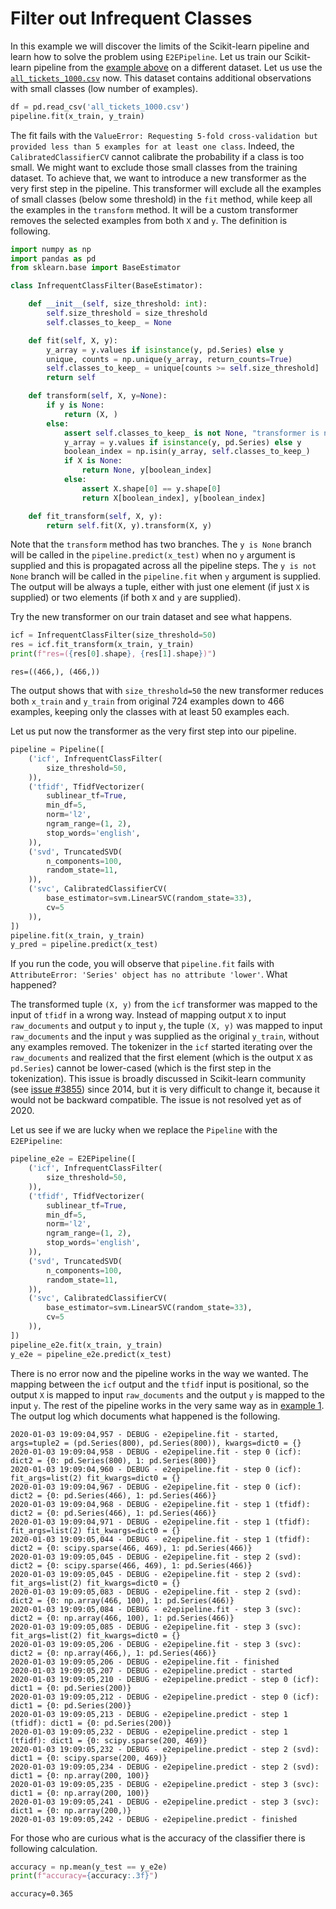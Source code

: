# Filter out Infrequent Classes

In this example we will discover the limits of the Scikit-learn pipeline and learn how to solve the problem using `E2EPipeline`. Let us train our Scikit-learn pipeline from the [example above](#standard-scikit-learn-pipeline) on a different dataset. Let us use the [`all_tickets_1000.csv`](../data/all_tickets_1000.csv) now. This dataset contains additional observations with small classes (low number of examples).

```python
df = pd.read_csv('all_tickets_1000.csv')
pipeline.fit(x_train, y_train)
```

The fit fails with the `ValueError: Requesting 5-fold cross-validation but provided less than 5 examples for at least one class`. Indeed, the `CalibratedClassifierCV` cannot calibrate the probability if a class is too small. We might want to exclude those small classes from the training dataset. To achieve that, we want to introduce a new transformer as the very first step in the pipeline. This transformer will exclude all the examples of small classes (below some threshold) in the `fit` method, while keep all the examples in the `transform` method. It will be a custom transformer removes the selected examples from both `X` and `y`. The definition is following.

```python
import numpy as np
import pandas as pd
from sklearn.base import BaseEstimator

class InfrequentClassFilter(BaseEstimator):

    def __init__(self, size_threshold: int):
        self.size_threshold = size_threshold
        self.classes_to_keep_ = None

    def fit(self, X, y):
        y_array = y.values if isinstance(y, pd.Series) else y
        unique, counts = np.unique(y_array, return_counts=True)
        self.classes_to_keep_ = unique[counts >= self.size_threshold]
        return self

    def transform(self, X, y=None):
        if y is None:
            return (X, )
        else:
            assert self.classes_to_keep_ is not None, "transformer is not fitted yet"
            y_array = y.values if isinstance(y, pd.Series) else y
            boolean_index = np.isin(y_array, self.classes_to_keep_)
            if X is None:
                return None, y[boolean_index]
            else:
                assert X.shape[0] == y.shape[0]
                return X[boolean_index], y[boolean_index]

    def fit_transform(self, X, y):
        return self.fit(X, y).transform(X, y)
```

Note that the `transform` method has two branches. The `y is None` branch will be called in the `pipeline.predict(x_test)` when no `y` argument is supplied and this is propagated across all the pipeline steps. The `y is not None` branch will be called in the `pipeline.fit` when `y` argument is supplied. The output will be always a tuple, either with just one element (if just `X` is supplied) or two elements (if both `X` and `y` are supplied).

Try the new transformer on our train dataset and see what happens.

```python
icf = InfrequentClassFilter(size_threshold=50)
res = icf.fit_transform(x_train, y_train)
print(f"res=({res[0].shape}, {res[1].shape})")
```

`res=((466,), (466,))`

The output shows that with `size_threshold=50` the new transformer reduces both `x_train` and `y_train` from original 724 examples down to 466 examples, keeping only the classes with at least 50 examples each.

Let us put now the transformer as the very first step into our pipeline.

```python
pipeline = Pipeline([
    ('icf', InfrequentClassFilter(
        size_threshold=50,
    )),
    ('tfidf', TfidfVectorizer(
        sublinear_tf=True,
        min_df=5,
        norm='l2',
        ngram_range=(1, 2),
        stop_words='english',
    )),
    ('svd', TruncatedSVD(
        n_components=100,
        random_state=11,
    )),
    ('svc', CalibratedClassifierCV(
        base_estimator=svm.LinearSVC(random_state=33),
        cv=5
    )),
])
pipeline.fit(x_train, y_train)
y_pred = pipeline.predict(x_test)
```

If you run the code, you will observe that `pipeline.fit` fails with `AttributeError: 'Series' object has no attribute 'lower'`. What happened?

The transformed tuple `(X, y)` from the `icf` transformer was mapped to the input of `tfidf` in a wrong way. Instead of mapping output `X` to input `raw_documents` and output `y` to input `y`, the tuple `(X, y)` was mapped to input `raw_documents` and the input `y` was supplied as the original `y_train`, without any examples removed. The tokenizer in the `icf` started iterating over the `raw_documents` and realized that the first element (which is the output `X` as `pd.Series`) cannot be lower-cased (which is the first step in the tokenization). This issue is broadly discussed in Scikit-learn community (see [issue #3855](https://github.com/scikit-learn/scikit-learn/issues/3855)) since 2014, but it is very difficult to change it, because it would not be backward compatible. The issue is not resolved yet as of 2020.

Let us see if we are lucky when we replace the `Pipeline` with the `E2EPipeline`:

```python
pipeline_e2e = E2EPipeline([
    ('icf', InfrequentClassFilter(
        size_threshold=50,
    )),
    ('tfidf', TfidfVectorizer(
        sublinear_tf=True,
        min_df=5,
        norm='l2',
        ngram_range=(1, 2),
        stop_words='english',
    )),
    ('svd', TruncatedSVD(
        n_components=100,
        random_state=11,
    )),
    ('svc', CalibratedClassifierCV(
        base_estimator=svm.LinearSVC(random_state=33),
        cv=5
    )),
])
pipeline_e2e.fit(x_train, y_train)
y_e2e = pipeline_e2e.predict(x_test)
```

There is no error now and the pipeline works in the way we wanted. The mapping between the `icf` output and the `tfidf` input is positional, so the output `X` is mapped to input `raw_documents` and the output `y` is mapped to the input `y`. The rest of the pipeline works in the very same way as in [example 1](example1.md). The output log which documents what happened is the following.

```text
2020-01-03 19:09:04,957 - DEBUG - e2epipeline.fit - started, args=tuple2 = (pd.Series(800), pd.Series(800)), kwargs=dict0 = {}
2020-01-03 19:09:04,958 - DEBUG - e2epipeline.fit - step 0 (icf): dict2 = {0: pd.Series(800), 1: pd.Series(800)}
2020-01-03 19:09:04,960 - DEBUG - e2epipeline.fit - step 0 (icf): fit_args=list(2) fit_kwargs=dict0 = {}
2020-01-03 19:09:04,967 - DEBUG - e2epipeline.fit - step 0 (icf): dict2 = {0: pd.Series(466), 1: pd.Series(466)}
2020-01-03 19:09:04,968 - DEBUG - e2epipeline.fit - step 1 (tfidf): dict2 = {0: pd.Series(466), 1: pd.Series(466)}
2020-01-03 19:09:04,971 - DEBUG - e2epipeline.fit - step 1 (tfidf): fit_args=list(2) fit_kwargs=dict0 = {}
2020-01-03 19:09:05,044 - DEBUG - e2epipeline.fit - step 1 (tfidf): dict2 = {0: scipy.sparse(466, 469), 1: pd.Series(466)}
2020-01-03 19:09:05,045 - DEBUG - e2epipeline.fit - step 2 (svd): dict2 = {0: scipy.sparse(466, 469), 1: pd.Series(466)}
2020-01-03 19:09:05,045 - DEBUG - e2epipeline.fit - step 2 (svd): fit_args=list(2) fit_kwargs=dict0 = {}
2020-01-03 19:09:05,083 - DEBUG - e2epipeline.fit - step 2 (svd): dict2 = {0: np.array(466, 100), 1: pd.Series(466)}
2020-01-03 19:09:05,084 - DEBUG - e2epipeline.fit - step 3 (svc): dict2 = {0: np.array(466, 100), 1: pd.Series(466)}
2020-01-03 19:09:05,085 - DEBUG - e2epipeline.fit - step 3 (svc): fit_args=list(2) fit_kwargs=dict0 = {}
2020-01-03 19:09:05,206 - DEBUG - e2epipeline.fit - step 3 (svc): dict2 = {0: np.array(466,), 1: pd.Series(466)}
2020-01-03 19:09:05,206 - DEBUG - e2epipeline.fit - finished
2020-01-03 19:09:05,207 - DEBUG - e2epipeline.predict - started
2020-01-03 19:09:05,210 - DEBUG - e2epipeline.predict - step 0 (icf): dict1 = {0: pd.Series(200)}
2020-01-03 19:09:05,212 - DEBUG - e2epipeline.predict - step 0 (icf): dict1 = {0: pd.Series(200)}
2020-01-03 19:09:05,213 - DEBUG - e2epipeline.predict - step 1 (tfidf): dict1 = {0: pd.Series(200)}
2020-01-03 19:09:05,232 - DEBUG - e2epipeline.predict - step 1 (tfidf): dict1 = {0: scipy.sparse(200, 469)}
2020-01-03 19:09:05,232 - DEBUG - e2epipeline.predict - step 2 (svd): dict1 = {0: scipy.sparse(200, 469)}
2020-01-03 19:09:05,234 - DEBUG - e2epipeline.predict - step 2 (svd): dict1 = {0: np.array(200, 100)}
2020-01-03 19:09:05,235 - DEBUG - e2epipeline.predict - step 3 (svc): dict1 = {0: np.array(200, 100)}
2020-01-03 19:09:05,241 - DEBUG - e2epipeline.predict - step 3 (svc): dict1 = {0: np.array(200,)}
2020-01-03 19:09:05,242 - DEBUG - e2epipeline.predict - finished
```

For those who are curious what is the accuracy of the classifier there is following calculation.

```python
accuracy = np.mean(y_test == y_e2e)
print(f"accuracy={accuracy:.3f}")
```

`accuracy=0.365`
